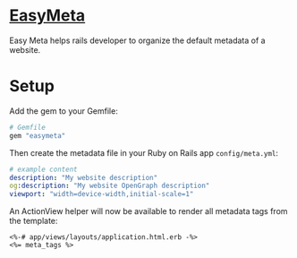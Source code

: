 # [EasyMeta]
[EasyMeta]: https://rubygems.org/gems/easymeta

Easy Meta helps rails developer to organize the default metadata of a website.

# Setup
Add the gem to your Gemfile:
```rb
# Gemfile
gem "easymeta"
```

Then create the metadata file in your Ruby on Rails app `config/meta.yml`:
```yml
# example content
description: "My website description"
og:description: "My website OpenGraph description"
viewport: "width=device-width,initial-scale=1"
```

An ActionView helper will now be available to render all metadata tags from the template:
```erb
<%-# app/views/layouts/application.html.erb -%>
<%= meta_tags %>
```

